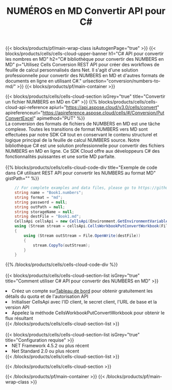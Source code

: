 ﻿---
title: NUMÉROS en MD Convertir API pour C#
description:  Utilisation du SDK Cloud Aspose.Cells pour C# pour convertir le fichier au format NUMBERS en fichier au format MD.
url: /fr/net/conversion/numbers-to-md/
---
{{< blocks/products/pf/main-wrap-class isAutogenPage="true" >}}
{{< blocks/products/cells/cells-cloud-upper-banner h1="C# API pour convertir les nombres en MD" h2="C# bibliothèque pour convertir des NUMBERS en MD" p="Utilisez Cells Conversion REST API pour créer des workflows de feuille de calcul personnalisés dans Net. Il s\'agit d\'une solution professionnelle pour convertir des NUMBERS en MD et d\'autres formats de documents en ligne en utilisant C#." urlsection="conversion/numbers-to-md/" >}}
{{< blocks/products/pf/main-container >}}

{{< blocks/products/cells/cells-cloud-section isGrey="true" title="Convertir un fichier NUMBERS en MD en C#" >}}
{{% blocks/products/cells/cells-cloud-api-reference apiurl="https://api.aspose.cloud/v3.0/cells/convert" apireferenceurl="https://apireference.aspose.cloud/cells/#/Conversion/PutConvertExcel" apimethod="PUT" %}}
<br/>
La conversion des formats de fichiers de NUMBERS en MD est une tâche complexe. Toutes les transitions de format NUMBERS vers MD sont effectuées par notre SDK C# tout en conservant le contenu structurel et logique principal de la feuille de calcul NUMBERS source. Notre bibliothèque C# est une solution professionnelle pour convertir des fichiers NUMBERS en MD en ligne. Ce SDK Cloud offre aux développeurs C# des fonctionnalités puissantes et une sortie MD parfaite.
<br/>
<br/>
{{% blocks/products/cells/cells-cloud-code-div title="Exemple de code dans C# utilisant REST API pour convertir les NUMBERS au format MD" gistPath="" %}}
 
```cs
    // For complete examples and data files, please go to https://github.com/aspose-cells-cloud/aspose-cells-cloud-dotnet/
    string name = "Book1.numbers";
    string format = "md";
    string password = null;
    string outPath = null;
    string storageName = null;
    string destFile = "Book1.md";
    CellsApi cellsApi = new CellsApi(Environment.GetEnvironmentVariable("ProductClientId"), Environment.GetEnvironmentVariable("ProductClientSecret"));
    using (Stream stream = cellsApi.CellsWorkbookPutConvertWorkbook(File.OpenRead(name), format, password, outPath, storageName))
    {
        using (Stream outStream = File.OpenWrite(destFile))
        {
            stream.CopyTo(outStream);
        }
    }
```
 
{{% /blocks/products/cells/cells-cloud-code-div %}}
<br/>
<br/>
{{< blocks/products/cells/cells-cloud-section-list isGrey="true" title="Comment utiliser C# API pour convertir des NUMBERS en MD" >}}
<li> Créez un compte sur<a href="https://dashboard.aspose.cloud/">Tableau de bord</a> pour obtenir gratuitement les détails du quota et de l'autorisation API</li>
<li>Initialiser CellsApi avec l'ID client, le secret client, l'URL de base et la version API</li>
<li>Appelez la méthode CellsWorkbookPutConvertWorkbook pour obtenir le flux résultant</li>
{{< /blocks/products/cells/cells-cloud-section-list >}}
<br/>
<br/>
{{< blocks/products/cells/cells-cloud-section-list isGrey="true" title="Configuration requise" >}}
<li>NET Framework 4.5.2 ou plus récent</li>
<li>Net Standard 2.0 ou plus récent</li>
{{< /blocks/products/cells/cells-cloud-section-list >}}

{{< /blocks/products/cells/cells-cloud-section >}}

{{< /blocks/products/pf/main-container >}}
{{< /blocks/products/pf/main-wrap-class >}}
